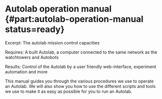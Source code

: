 # Autolab operation manual {#part:autolab-operation-manual status=ready}

Excerpt: The autolab mission control capacities

<div class='requirements' markdown="1">

Requires: A built Autolab, a computer connected to the same network as the watchtowers and Autobots

Results: Control of the Autolab by a user friendly web-interface, experiment automation and more
</div>

<minitoc/>


This manual guides you through the various procedures we use to operate an Autolab. We will also show you how to use the different scripts and tools we use to make it as easy as possible for you to run an Autolab.
